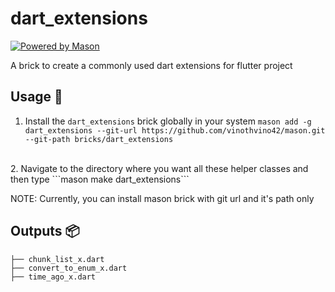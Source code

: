 # dart_extensions

[![Powered by Mason](https://img.shields.io/endpoint?url=https%3A%2F%2Ftinyurl.com%2Fmason-badge)](https://github.com/felangel/mason)

A brick to create a commonly used dart extensions for flutter project

## Usage 🚀

1. Install the ```dart_extensions``` brick globally in your system
    ```mason add -g dart_extensions --git-url https://github.com/vinothvino42/mason.git --git-path bricks/dart_extensions```
<br>
2. Navigate to the directory where you want all these helper classes and then type
    ```mason make dart_extensions```

NOTE: Currently, you can install mason brick with git url and it's path only

## Outputs 📦

```
├── chunk_list_x.dart
├── convert_to_enum_x.dart
├── time_ago_x.dart
